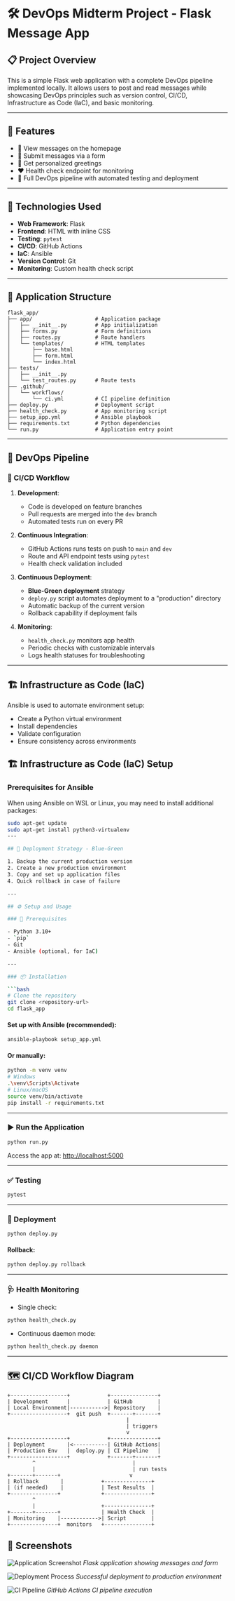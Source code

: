 
# 🛠️ DevOps Midterm Project - Flask Message App

## 📋 Project Overview

This is a simple Flask web application with a complete DevOps pipeline implemented locally. It allows users to post and read messages while showcasing DevOps principles such as version control, CI/CD, Infrastructure as Code (IaC), and basic monitoring.

---

## 🚀 Features

- 📰 View messages on the homepage  
- 📝 Submit messages via a form  
- 🙋 Get personalized greetings  
- ❤️ Health check endpoint for monitoring  
- 🔁 Full DevOps pipeline with automated testing and deployment  

---

## 🧰 Technologies Used

- **Web Framework**: Flask  
- **Frontend**: HTML with inline CSS  
- **Testing**: `pytest`  
- **CI/CD**: GitHub Actions  
- **IaC**: Ansible  
- **Version Control**: Git  
- **Monitoring**: Custom health check script  

---

## 📁 Application Structure

```
flask_app/ 
├── app/                    # Application package
│   ├── __init__.py         # App initialization
│   ├── forms.py            # Form definitions
│   ├── routes.py           # Route handlers
│   └── templates/          # HTML templates
│       ├── base.html       
│       ├── form.html       
│       └── index.html      
├── tests/                 
│   ├── __init__.py         
│   └── test_routes.py      # Route tests
├── .github/               
│   └── workflows/         
│       └── ci.yml          # CI pipeline definition
├── deploy.py               # Deployment script
├── health_check.py         # App monitoring script
├── setup_app.yml           # Ansible playbook
├── requirements.txt        # Python dependencies
└── run.py                  # Application entry point
```

---

## 🔄 DevOps Pipeline

### 🔧 CI/CD Workflow

1. **Development**:
   - Code is developed on feature branches
   - Pull requests are merged into the `dev` branch
   - Automated tests run on every PR

2. **Continuous Integration**:
   - GitHub Actions runs tests on push to `main` and `dev`
   - Route and API endpoint tests using `pytest`
   - Health check validation included

3. **Continuous Deployment**:
   - **Blue-Green deployment** strategy
   - `deploy.py` script automates deployment to a "production" directory
   - Automatic backup of the current version
   - Rollback capability if deployment fails

4. **Monitoring**:
   - `health_check.py` monitors app health
   - Periodic checks with customizable intervals
   - Logs health statuses for troubleshooting

---

## 🏗️ Infrastructure as Code (IaC)

Ansible is used to automate environment setup:

- Create a Python virtual environment  
- Install dependencies  
- Validate configuration  
- Ensure consistency across environments  

## 🏗️ Infrastructure as Code (IaC) Setup

### Prerequisites for Ansible

When using Ansible on WSL or Linux, you may need to install additional packages:

```bash
sudo apt-get update
sudo apt-get install python3-virtualenv
---

## 🚢 Deployment Strategy - Blue-Green

1. Backup the current production version  
2. Create a new production environment  
3. Copy and set up application files  
4. Quick rollback in case of failure  

---

## ⚙️ Setup and Usage

### 📌 Prerequisites

- Python 3.10+  
- `pip`  
- Git  
- Ansible (optional, for IaC)

---

### 📦 Installation

```bash
# Clone the repository
git clone <repository-url>
cd flask_app
```

#### Set up with Ansible (recommended):
```bash
ansible-playbook setup_app.yml
```

#### Or manually:
```bash
python -m venv venv
# Windows
.\venv\Scripts\Activate
# Linux/macOS
source venv/bin/activate
pip install -r requirements.txt
```

---

### ▶️ Run the Application

```bash
python run.py
```

Access the app at: [http://localhost:5000](http://localhost:5000)

---

### ✅ Testing

```bash
pytest
```

---

### 🚀 Deployment

```bash
python deploy.py
```

#### Rollback:

```bash
python deploy.py rollback
```

---

### 🩺 Health Monitoring

- Single check:

```bash
python health_check.py
```

- Continuous daemon mode:

```bash
python health_check.py daemon
```

---

## 🗺️ CI/CD Workflow Diagram
```
+------------------+            +---------------+
| Development      |            | GitHub        |
| Local Environment|----------->| Repository    |
+------------------+  git push  +-------+-------+
                                      |
                                      | triggers
                                      v
+------------------+            +---------------+
| Deployment       |<-----------| GitHub Actions|
| Production Env   |  deploy.py | CI Pipeline   |
+------------------+            +-------+-------+
        ^                               |
        |                               | run tests
+-------+-------+                      v
| Rollback       |            +---------------+
| (if needed)    |            | Test Results  |
+---------------+             +---------------+
        ^
        |                     +---------------+
+-------+-------+             | Health Check  |
| Monitoring    |------------>| Script        |
+---------------+  monitors   +---------------+
```

## 📸 Screenshots

![Application Screenshot](screenshots/AppRunningScreenshot.jpg)
*Flask application showing messages and form*

![Deployment Process](screenshots/Andible-playbook.jpg)
*Successful deployment to production environment*

![CI Pipeline](screenshots/CIPipelineScreenshot.jpg)
*GitHub Actions CI pipeline execution*